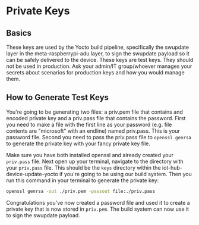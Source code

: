 # Private Keys

## Basics

These keys are used by the Yocto build pipeline, specifically the swupdate layer in the meta-raspberrypi-adu layer, to sign the swupdate payload so it can be safely delivered to the device. These keys are test keys. They should not be used in production. Ask your admin/IT group/whoever manages your secrets about scenarios for production keys and how you would manage them.

## How to Generate Test Keys

You're going to be generating two files: a priv.pem file that contains and encoded private key and a priv.pass file that contains the password. First you need to make a file with the first line as your password (e.g. file contents are "microsoft" with an endline) named priv.pass. This is your password file. Second you need to pass the priv.pass file to `openssl genrsa` to generate the private key with your fancy private key file. 

Make sure you have both installed openssl and already created your `priv.pass` file. Next open up your terminal, navigate to the directory with your `priv.pass` file. This should be the `keys` directory within the iot-hub-device-update-yocto if you're going to be using our build system. Then you run this command in your terminal to generate the private key:

```bash 
openssl genrsa -out ./priv.pem -passout file:./priv.pass
```

Congratulations you've now created a password file and used it to create a private key that is now stored in `priv.pem`. The build system can now use it to sign the swupdate payload. 